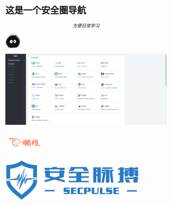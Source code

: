 # 这是一个安全圈导航

$$
方便日常学习
$$

![](img\74_avatar_small.jpg)

![](img\blog.png)

![](img\4hou.jpg)

![](img\aqmb.png)

